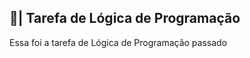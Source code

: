 ## 📑| Tarefa de Lógica de Programação

  Essa foi a tarefa de Lógica de Programação passado
















